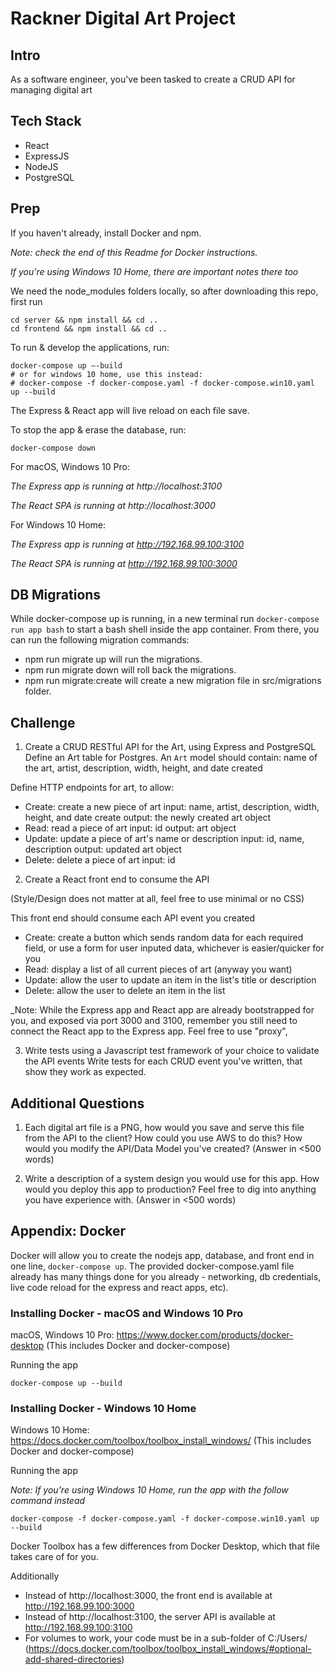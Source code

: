 # Rackner Digital Art Project

## Intro
As a software engineer, you've been tasked to create a CRUD API for managing digital art

## Tech Stack
- React
- ExpressJS
- NodeJS
- PostgreSQL

## Prep
If you haven't already, install Docker and npm.

_Note: check the end of this Readme for Docker instructions._

_If you're using Windows 10 Home, there are important notes there too_

We need the node_modules folders locally, so after downloading this repo, first run
```
cd server && npm install && cd ..
cd frontend && npm install && cd ..
```

To run & develop the applications, run:
```
docker-compose up —-build
# or for windows 10 home, use this instead:
# docker-compose -f docker-compose.yaml -f docker-compose.win10.yaml up --build
```
The Express & React app will live reload on each file save.

To stop the app & erase the database, run:
```
docker-compose down
```

For macOS, Windows 10 Pro:

_The Express app is running at http://localhost:3100_

_The React SPA is running at http://localhost:3000_


For Windows 10 Home:

_The Express app is running at http://192.168.99.100:3100_

_The React SPA is running at http://192.168.99.100:3000_


## DB Migrations
While docker-compose up is running, in a new terminal run `docker-compose run app bash` to start a bash shell inside the app container. From there, you can run the following migration commands:
- npm run migrate up will run the migrations.
- npm run migrate down will roll back the migrations.
- npm run migrate:create <migration-name> will create a new migration file in src/migrations folder.

## Challenge
1. Create a CRUD RESTful API for the Art, using Express and PostgreSQL
Define an Art table for Postgres. An `Art` model should contain: name of the art, artist, description, width, height, and date created

Define HTTP endpoints for art, to allow:
- Create: create a new piece of art
  input: name, artist, description, width, height, and date create
  output: the newly created art object
- Read: read a piece of art
  input: id
  output: art object
- Update: update a piece of art's name or description
  input: id, name, description
  output: updated art object
- Delete: delete a piece of art
  input: id

2. Create a React front end to consume the API

(Style/Design does not matter at all, feel free to use minimal or no CSS)

This front end should consume each API event you created
- Create: create a button which sends random data for each required field, or use a form for user inputed data, 
  whichever is easier/quicker for you
- Read: display a list of all current pieces of art (anyway you want)
- Update: allow the user to update an item in the list's title or description
- Delete: allow the user to delete an item in the list

_Note: While the Express app and React app are already bootstrapped for you, and exposed via port 3000 and 3100, remember you still need to connect the React app to the Express app. Feel free to use "proxy", 

3. Write tests using a Javascript test framework of your choice to validate the API events
Write tests for each CRUD event you've written, that show they work as expected.

## Additional Questions
1. Each digital art file is a PNG, how would you save and serve this file from the API
to the client? How could you use AWS to do this? How would you modify the API/Data Model
you've created? (Answer in <500 words)

2. Write a description of a system design you would use for this app. How would you deploy this app to
production? Feel free to dig into anything you have experience with. (Answer in <500 words)



## Appendix: Docker
Docker will allow you to create the nodejs app, database, and front end in one line,
`docker-compose up`. The provided docker-compose.yaml file already has many things done for you
already - networking, db credentials, live code reload for the express and react apps, etc).

### Installing Docker - macOS and Windows 10 Pro
macOS, Windows 10 Pro: https://www.docker.com/products/docker-desktop
(This includes Docker and docker-compose)

Running the app
```
docker-compose up --build
```

### Installing Docker - Windows 10 Home
Windows 10 Home: https://docs.docker.com/toolbox/toolbox_install_windows/
(This includes Docker and docker-compose)

Running the app

_Note: If you're using Windows 10 Home, run the app with the follow command instead_
```
docker-compose -f docker-compose.yaml -f docker-compose.win10.yaml up --build
```

Docker Toolbox has a few differences from Docker Desktop, which that file takes care of for you.

Additionally
- Instead of http://localhost:3000, the front end is available at http://192.168.99.100:3000
- Instead of http://localhost:3100, the server API is available at http://192.168.99.100:3100
- For volumes to work, your code must be in a sub-folder of C:/Users/ (https://docs.docker.com/toolbox/toolbox_install_windows/#optional-add-shared-directories)
